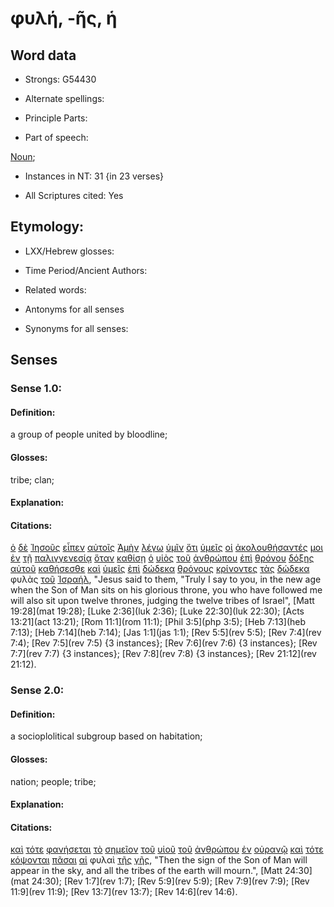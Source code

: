 # φυλή, -ῆς, ἡ

<!-- Status: S2=NeedsFinalCheck -->
<!-- Lexica used for edits: BDAG, FFM, LN, A-S -->

## Word data

* Strongs: G54430

* Alternate spellings:


* Principle Parts: 

* Part of speech: 

[Noun](http://ugg.readthedocs.io/en/latest/noun.html); 

* Instances in NT: 31 {in 23 verses}

* All Scriptures cited: Yes

## Etymology: 

* LXX/Hebrew glosses: 

* Time Period/Ancient Authors: 

* Related words: 

* Antonyms for all senses

* Synonyms for all senses: 

## Senses 

### Sense 1.0:

#### Definition: 

a group of people united by bloodline;

#### Glosses:

tribe; clan;

#### Explanation:

#### Citations:

[ὁ](../G35880/01.md) [δὲ](../G11610/01.md) [Ἰησοῦς](../G24240/01.md) [εἶπεν](../G30040/01.md) [αὐτοῖς](../G08460/01.md) [Ἀμὴν](../G02810/01.md) [λέγω](../G30040/01.md) [ὑμῖν](../G47710/01.md) [ὅτι](../G37540/01.md) [ὑμεῖς](../G47710/01.md) [οἱ](../G35880/01.md) [ἀκολουθήσαντές](../G01900/01.md) [μοι](../G14730/01.md) [ἐν](../G17220/01.md) [τῇ](../G35880/01.md) [παλιγγενεσίᾳ](../G38240/01.md) [ὅταν](../G37520/01.md) [καθίσῃ](../G25230/01.md) [ὁ](../G35880/01.md) [υἱὸς](../G52070/01.md) [τοῦ](../G35880/01.md) [ἀνθρώπου](../G04440/01.md) [ἐπὶ](../G19090/01.md) [θρόνου](../G23620/01.md) [δόξης](../G13910/01.md) [αὐτοῦ](../G08460/01.md) [καθήσεσθε](../G25210/01.md) [καὶ](../G25320/01.md) [ὑμεῖς](../G47710/01.md) [ἐπὶ](../G19090/01.md) [δώδεκα](../G14270/01.md) [θρόνους](../G23620/01.md) [κρίνοντες](../G29190/01.md) [τὰς](../G35880/01.md) [δώδεκα](../G14270/01.md) φυλὰς [τοῦ](../G35880/01.md) [Ἰσραήλ](../G24740/01.md), "Jesus said to them, "Truly I say to you, in the new age when the Son of Man sits on his glorious throne, you who have followed me will also sit upon twelve thrones, judging the twelve tribes of Israel", [Matt 19:28](mat 19:28); [Luke 2:36](luk 2:36); [Luke 22:30](luk 22:30); [Acts 13:21](act 13:21); [Rom 11:1](rom 11:1); [Phil 3:5](php 3:5); [Heb 7:13](heb 7:13); [Heb 7:14](heb 7:14); [Jas 1:1](jas 1:1); [Rev 5:5](rev 5:5); [Rev 7:4](rev 7:4); [Rev 7:5](rev 7:5) {3 instances}; [Rev 7:6](rev 7:6) {3 instances}; [Rev 7:7](rev 7:7) {3 instances}; [Rev 7:8](rev 7:8) {3 instances}; [Rev 21:12](rev 21:12).  

### Sense 2.0:

#### Definition: 

a socioplolitical subgroup based on habitation;

#### Glosses:

nation; people; tribe;

#### Explanation:

#### Citations:

[καὶ](../G25320/01.md) [τότε](../G51190/01.md) [φανήσεται](../G53160/01.md) [τὸ](../G35880/01.md) [σημεῖον](../G45920/01.md) [τοῦ](../G35880/01.md) [υἱοῦ](../G52070/01.md) [τοῦ](../G35880/01.md) [ἀνθρώπου](../G04440/01.md) [ἐν](../G17220/01.md) [οὐρανῷ](../G37720/01.md) [καὶ](../G25320/01.md) [τότε](../G51190/01.md) [κόψονται](../G28750/01.md) [πᾶσαι](../G39560/01.md) [αἱ](../G35880/01.md) φυλαὶ [τῆς](../G35880/01.md) [γῆς](../G10930/01.md), "Then the sign of the Son of Man will appear in the sky, and all the tribes of the earth will mourn.", [Matt 24:30](mat 24:30); [Rev 1:7](rev 1:7); [Rev 5:9](rev 5:9); [Rev 7:9](rev 7:9); [Rev 11:9](rev 11:9); [Rev 13:7](rev 13:7); [Rev 14:6](rev 14:6). 	

